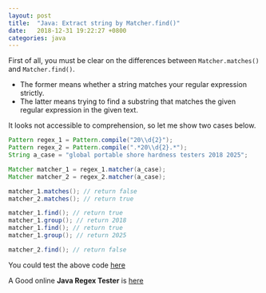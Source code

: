 ```yaml
---
layout: post
title:  "Java: Extract string by Matcher.find()"
date:   2018-12-31 19:22:27 +0800
categories: java
---
```

First of all, you must be clear on the differences between `Matcher.matches()` and `Matcher.find()`.

- The former means whether a string matches your regular expression strictly.
- The latter means trying to find a substring that matches the given regular expression in the given text.

It looks not accessible to comprehension, so let me show two cases below.

```java
Pattern regex_1 = Pattern.compile("20\\d{2}");
Pattern regex_2 = Pattern.compile(".*20\\d{2}.*");
String a_case = "global portable shore hardness testers 2018 2025";

Matcher matcher_1 = regex_1.matcher(a_case);
Matcher matcher_2 = regex_2.matcher(a_case);

matcher_1.matches(); // return false
matcher_2.matches(); // return true

matcher_1.find(); // return true
matcher_1.group(); // return 2018
matcher_1.find(); // return true
matcher_1.group(); // return 2025

matcher_2.find(); // return false
```

You could test the above code [here](https://ideone.com/odnrFj)

A Good online __Java Regex Tester__ is [here](https://www.freeformatter.com/java-regex-tester.html)

